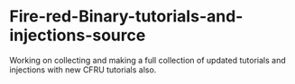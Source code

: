 # Fire-red-Binary-tutorials-and-injections-source
Working on collecting and making a full collection of updated tutorials and injections with new CFRU tutorials also.
